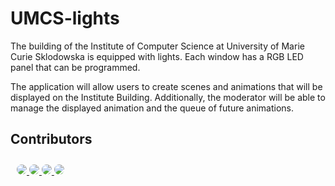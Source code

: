 # UMCS-lights

The building of the Institute of Computer Science at University of Marie Curie Sklodowska is equipped with lights. Each window has a RGB LED panel that can be programmed.

The application will allow users to create scenes and animations that will be displayed on the Institute Building. Additionally, the moderator will be able to manage the displayed animation and the queue of future animations.


## Contributors 

<div style="padding: 10px;">
<a href="https://github.com/mprostakk">
  <img src="https://github.com/mprostakk.png?size=100" style="border-radius:50%">
</a>

<a href="https://github.com/mMosiur">
  <img src="https://github.com/mMosiur.png?size=100" style="border-radius:50%">
</a>

<a href="https://github.com/dorotajulia">
  <img src="https://github.com/dorotajulia.png?size=100" style="border-radius:50%">
</a>

<a href="https://github.com/xszym">
  <img src="https://github.com/xszym.png?size=100" style="border-radius:50%">
</a>
</div>